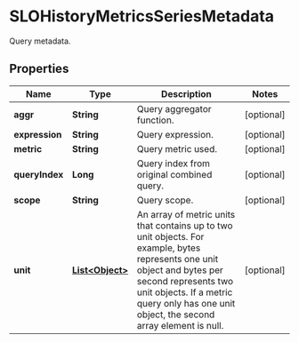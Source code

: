 

# SLOHistoryMetricsSeriesMetadata

Query metadata.
## Properties

Name | Type | Description | Notes
------------ | ------------- | ------------- | -------------
**aggr** | **String** | Query aggregator function. |  [optional]
**expression** | **String** | Query expression. |  [optional]
**metric** | **String** | Query metric used. |  [optional]
**queryIndex** | **Long** | Query index from original combined query. |  [optional]
**scope** | **String** | Query scope. |  [optional]
**unit** | [**List&lt;Object&gt;**](Object.md) | An array of metric units that contains up to two unit objects. For example, bytes represents one unit object and bytes per second represents two unit objects. If a metric query only has one unit object, the second array element is null. |  [optional]



